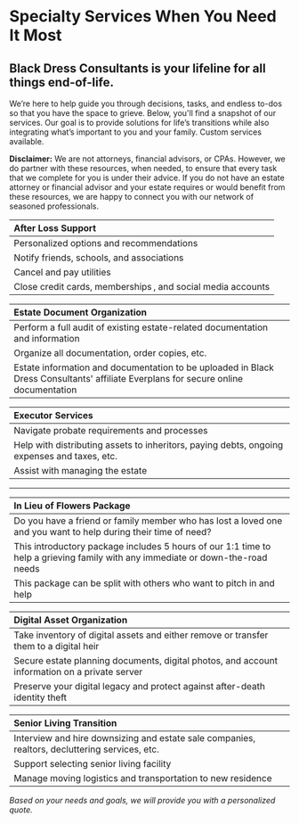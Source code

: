 # Specialty Services When You Need It Most

## Black Dress Consultants is your lifeline for all things end-of-life.

We’re here to help guide you through decisions, tasks, and endless to-dos so that you have the space to grieve. Below, you'll find a snapshot of our services. Our goal is to provide solutions for life’s transitions while also integrating what’s important to you and your family. Custom services available.

**Disclaimer:** We are not attorneys, financial advisors, or CPAs. However, we do partner with these resources, when needed, to ensure that every task that we complete for you is under their advice. If you do not have an estate attorney or financial advisor and your estate requires or would benefit from these resources, we are happy to connect you with our network of seasoned professionals.

| After Loss Support |
| :----------------- |
| Personalized options and recommendations |
| Notify friends, schools, and associations |
| Cancel and pay utilities  |
| Close credit cards, memberships , and social media accounts |

| Estate Document Organization |
| :--------------------------- |
| Perform a full audit of existing estate-related documentation and information  |
| Organize all documentation, order copies, etc. |
| Estate information and documentation to be uploaded in Black Dress Consultants' affiliate Everplans for secure online documentation |

| Executor Services |
| :---------------- |
| Navigate probate requirements and processes |
| Help with distributing assets to inheritors, paying debts, ongoing expenses and taxes, etc. |
| Assist with managing the estate |

---

| In Lieu of Flowers Package |
| :------------------------- |
| Do you have a friend or family member who has lost a loved one and you want to help during their time of need? |
| This introductory package includes 5 hours of our 1:1 time to help a grieving family with any immediate or down-the-road needs |
| This package can be split with others who want to pitch in and help |

| Digital Asset Organization |
| :------------------------- |
| Take inventory of digital assets and either remove or transfer them to a digital heir |
| Secure estate planning documents, digital photos, and account information on a private server |
| Preserve your digital legacy and protect against after-death identity theft |

| Senior Living Transition |
| :----------------------- |
| Interview and hire downsizing and estate sale companies, realtors, decluttering services, etc. |
| Support selecting senior living facility |
| Manage moving logistics and transportation to new residence |

*Based on your needs and goals, we will provide you with a personalized quote.*
